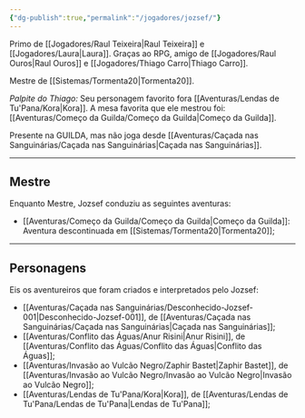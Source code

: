 ```yaml
---
{"dg-publish":true,"permalink":"/jogadores/jozsef/"}
---
```


Primo de [[Jogadores/Raul Teixeira\|Raul Teixeira]] e [[Jogadores/Laura\|Laura]].
Graças ao RPG, amigo de [[Jogadores/Raul Ouros\|Raul Ouros]] e [[Jogadores/Thiago Carro\|Thiago Carro]].

Mestre de [[Sistemas/Tormenta20\|Tormenta20]].

*Palpite do Thiago:* Seu personagem favorito fora [[Aventuras/Lendas de Tu'Pana/Kora\|Kora]]. A mesa favorita que ele mestrou foi: [[Aventuras/Começo da Guilda/Começo da Guilda\|Começo da Guilda]].

Presente na GUILDA, mas não joga desde [[Aventuras/Caçada nas Sanguinárias/Caçada nas Sanguinárias\|Caçada nas Sanguinárias]].

---
## Mestre
Enquanto Mestre, Jozsef conduziu as seguintes aventuras:
- [[Aventuras/Começo da Guilda/Começo da Guilda\|Começo da Guilda]]: Aventura descontinuada em [[Sistemas/Tormenta20\|Tormenta20]];
---
## Personagens
Eis os aventureiros que foram criados e interpretados pelo Jozsef:
- [[Aventuras/Caçada nas Sanguinárias/Desconhecido-Jozsef-001\|Desconhecido-Jozsef-001]], de [[Aventuras/Caçada nas Sanguinárias/Caçada nas Sanguinárias\|Caçada nas Sanguinárias]];
- [[Aventuras/Conflito das Águas/Anur Risini\|Anur Risini]], de [[Aventuras/Conflito das Águas/Conflito das Águas\|Conflito das Águas]];
- [[Aventuras/Invasão ao Vulcão Negro/Zaphir Bastet\|Zaphir Bastet]], de [[Aventuras/Invasão ao Vulcão Negro/Invasão ao Vulcão Negro\|Invasão ao Vulcão Negro]];
- [[Aventuras/Lendas de Tu'Pana/Kora\|Kora]], de [[Aventuras/Lendas de Tu'Pana/Lendas de Tu'Pana\|Lendas de Tu'Pana]];